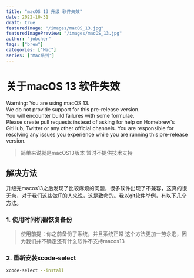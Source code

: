 ```yaml
---
title: "macOS 13 升级 软件失效"
date: 2022-10-31
draft: true
featuredImage: "/images/macOS_13.jpg"
featuredImagePreview: "/images/macOS_13.jpg"
author: "jobcher"
tags: ["brew"]
categories: ["Mac"]
series: ["Mac系列"]
---
```


# 关于macOS 13 软件失效
Warning: You are using macOS 13.  
We do not provide support for this pre-release version.  
You will encounter build failures with some formulae.  
Please create pull requests instead of asking for help on Homebrew's GitHub,
Twitter or any other official channels. You are responsible for resolving
any issues you experience while you are running this
pre-release version.  
> 简单来说就是macOS13版本 暂时不提供技术支持

## 解决方法
升级完macos13之后发现了比较麻烦的问题，很多软件出现了不兼容，这真的很无奈，对于我们这些做IT的人来说，这是致命的。我以git软件举例，有以下几个方法。  
### 1. 使用时间机器恢复备份
>使用前提：你之前备份了系统，并且系统正常
这个方法更加一劳永逸，因为我们并不确定还有什么软件不支持macos13

### 2. 重新安装xcode-select
```sh
xcode-select --install
```